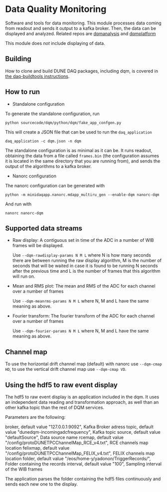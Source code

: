 # Data Quality Monitoring
Software and tools for data monitoring. This module processes data coming from
readout and sends it output to a kafka broker. Then, the data can be displayed and analyzed. Related repos are
[dqmanalysis](https://github.com/DUNE-DAQ/dqmanalysis) and [dqmplatform](https://github.com/DUNE-DAQ/dqmplatform)

This module does *not* include displaying of data.

## Building

How to clone and build DUNE DAQ packages, including dqm, is covered in [the daq-buildtools instructions](https://dune-daq-sw.readthedocs.io/en/latest/packages/daq-buildtools/).

## How to run

* Standalone configuration

To generate the standalone configuration, run

    python sourcecode/dqm/python/dqm/fake_app_confgen.py

This will create a JSON file that can be used to run the `daq_application`

    daq_application -c dqm.json -n dqm

The standalone configuration is as minimal as it can be. It runs readout,
obtaining the data from a file called `frames.bin` (the configuration assumes it
is located in the same directory that you are running from), and sends the
output of the algorithms to a kafka broker.

* Nanorc configuration

The nanorc configuration can be generated with

    python -m minidaqapp.nanorc.mdapp_multiru_gen --enable-dqm nanorc-dqm

And run with

    nanorc nanorc-dqm

## Supported data streams

* Raw display: A contiguous set in time of the ADC in a number of WIB frames will be displayed.

  Use `--dqm-rawdisplay-params N M L` where N is how many
  seconds there are between running the raw display algorithm, M is the number of
  seconds that will be waited in case it is found to be running N seconds after
  the previous time and L is the number of frames that this algorithm will run on. 
* Mean and RMS plot: The mean and RMS of the ADC for each channel over a number
  of frames

  Use `--dqm-meanrms-params N M L` where N, M and L have the same meaning as above.
* Fourier transform: The fourier transform of the ADC for each channel over a
  number of frames

  Use `--dqm-fourier-params N M L` where N, M and L have the same meaning as above.

## Channel map
To use the horizontal drift channel map (default) with nanorc use `--dqm-cmap HD`,
to use the vertical drift channel map use `--dqm-cmap VD`.

## Using the hdf5 to raw event display 
The hdf5 to raw event display is an application included in the dqm. It uses an independent data reading and transformation approach, as well than an other kafka topic than the rest of DQM services. 

Parameters are the following:

broker, default value "127.0.0.1:9092", Kafka Broker adress
topic, default value "dunedqm-incomingadcfrequency", Kafka topic
source, default value "defaultSource", Data source name
rcemap, default value "/config/protoDUNETPCChannelMap_RCE_v4.txt", RCE channels map location
felixmap, default value "/config/protoDUNETPCChannelMap_FELIX_v4.txt", FELIX channels map location
folder, default value "/eos/home-y/yadonon/TriggerRecords/", Folder containing the records
interval, default value "100", Sampling interval of the WIB frames

The application parses the folder containing the hdf5 files continuously and sends each new one to the display.
